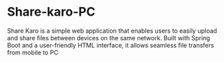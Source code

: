 # Share-karo-PC
Share Karo is a simple web application that enables users to easily upload and share files between devices on the same network. Built with Spring Boot and a user-friendly HTML interface, it allows seamless file transfers from mobile to PC 
